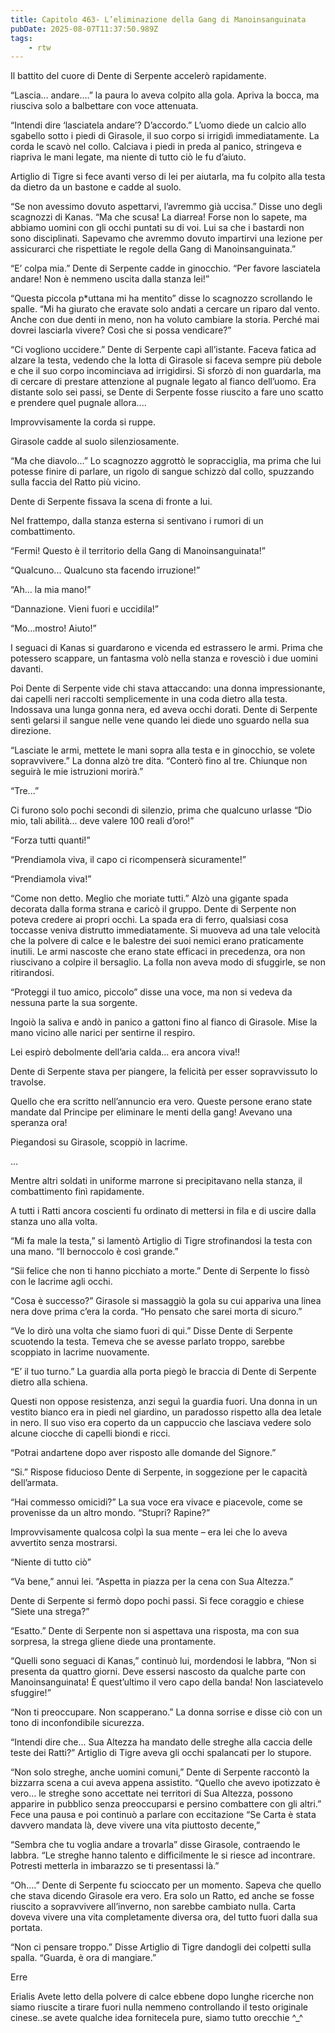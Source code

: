 ```yaml
---
title: Capitolo 463- L’eliminazione della Gang di Manoinsanguinata
pubDate: 2025-08-07T11:37:50.989Z
tags:
    - rtw
---
```















Il battito del cuore di Dente di Serpente accelerò rapidamente.


“Lascia... andare....” la paura lo aveva colpito alla gola. Apriva la bocca, ma riusciva solo a balbettare con voce attenuata.


“Intendi dire ‘lasciatela andare’? D’accordo.” L’uomo diede un calcio allo sgabello sotto i piedi di Girasole, il suo corpo si irrigidì immediatamente. La corda le scavò nel collo. Calciava i piedi in preda al panico, stringeva e riapriva le mani legate, ma niente di tutto ciò le fu d’aiuto.


Artiglio di Tigre si fece avanti verso di lei per aiutarla, ma fu colpito alla testa da dietro da un bastone e cadde al suolo.


“Se non avessimo dovuto aspettarvi, l’avremmo già uccisa.” Disse uno degli scagnozzi di Kanas. “Ma che scusa! La diarrea! Forse non lo sapete, ma abbiamo uomini con gli occhi puntati su di voi. Lui sa che i bastardi non sono disciplinati. Sapevamo che avremmo dovuto impartirvi una lezione per assicurarci che rispettiate le regole della Gang di Manoinsanguinata.”


“E’ colpa mia.” Dente di Serpente cadde in ginocchio. “Per favore lasciatela andare! Non è nemmeno uscita dalla stanza lei!”


“Questa piccola p*uttana mi ha mentito” disse lo scagnozzo scrollando le spalle. “Mi ha giurato che eravate solo andati a cercare un riparo dal vento. Anche con due denti in meno, non ha voluto cambiare la storia. Perché mai dovrei lasciarla vivere? Così che si possa vendicare?”


“Ci vogliono uccidere.” Dente di Serpente capì all’istante. Faceva fatica ad alzare la testa, vedendo che la lotta di Girasole si faceva sempre più debole e che il suo corpo incominciava ad irrigidirsi. Si sforzò di non guardarla, ma di cercare di prestare attenzione al pugnale legato al fianco dell’uomo. Era distante solo sei passi, se Dente di Serpente fosse riuscito a fare uno scatto e prendere quel pugnale allora....


Improvvisamente la corda si ruppe.


Girasole cadde al suolo silenziosamente.


“Ma che diavolo...” Lo scagnozzo aggrottò le sopracciglia, ma prima che lui potesse finire di parlare, un rigolo di sangue schizzò dal collo, spuzzando sulla faccia del Ratto più vicino.


Dente di Serpente fissava la scena di fronte a lui.


Nel frattempo, dalla stanza esterna si sentivano i rumori di un combattimento.


“Fermi! Questo è il territorio della Gang di Manoinsanguinata!”


“Qualcuno... Qualcuno sta facendo irruzione!”


“Ah... la mia mano!”


“Dannazione. Vieni fuori e uccidila!”


“Mo...mostro! Aiuto!”


I seguaci di Kanas si guardarono e vicenda ed estrassero le armi. Prima che potessero scappare, un fantasma volò nella stanza e rovesciò i due uomini davanti.


Poi Dente di Serpente vide chi stava attaccando: una donna impressionante, dai capelli neri raccolti semplicemente  in una coda dietro alla testa. Indossava una lunga gonna nera, ed aveva occhi dorati. Dente di Serpente sentì gelarsi il sangue nelle vene quando lei diede uno sguardo nella sua direzione.


“Lasciate le armi, mettete le mani sopra alla testa e in ginocchio, se volete sopravvivere.” La donna alzò tre dita. “Conterò fino al tre. Chiunque non seguirà le mie istruzioni morirà.”


“Tre...”


Ci furono solo pochi secondi di silenzio, prima che qualcuno urlasse “Dio mio, tali abilità... deve valere 100 reali d’oro!”


“Forza tutti quanti!”


“Prendiamola viva, il capo ci ricompenserà sicuramente!”


“Prendiamola viva!”


“Come non detto. Meglio che moriate tutti.” Alzò una gigante spada decorata dalla forma strana e caricò il gruppo. Dente di Serpente non poteva credere ai propri occhi. La spada era di ferro, qualsiasi cosa toccasse veniva distrutto immediatamente. Si muoveva ad una tale velocità che la polvere di calce e le balestre dei suoi nemici erano praticamente inutili. Le armi nascoste che erano state efficaci in precedenza, ora non riuscivano a colpire il bersaglio. La folla non aveva modo di sfuggirle, se non ritirandosi.


“Proteggi il tuo amico, piccolo” disse una voce, ma non si vedeva da nessuna parte la sua sorgente.


Ingoiò la saliva e andò in panico a gattoni fino al fianco di Girasole. Mise la mano vicino alle narici per sentirne il respiro.


Lei espirò debolmente dell’aria calda... era ancora viva!!


Dente di Serpente stava per piangere, la felicità per esser sopravvissuto lo travolse.


Quello che era scritto nell’annuncio era vero. Queste persone erano state mandate dal Principe per eliminare le menti della gang! Avevano una speranza ora!


Piegandosi su Girasole, scoppiò in lacrime.






...






Mentre altri soldati in uniforme marrone si precipitavano nella stanza, il combattimento finì rapidamente.


A tutti i Ratti ancora coscienti fu ordinato di mettersi in fila e di uscire dalla stanza uno alla volta.


“Mi fa male la testa,” si lamentò Artiglio di Tigre strofinandosi la testa con una mano. “Il bernoccolo è così grande.”


“Sii felice che non ti hanno picchiato a morte.” Dente di Serpente lo fissò  con le lacrime agli occhi.


“Cosa è successo?” Girasole si massaggiò la gola su cui appariva una linea nera dove prima c’era la corda. “Ho pensato che sarei morta di sicuro.”


“Ve lo dirò una volta che siamo fuori di qui.” Disse Dente di Serpente scuotendo la testa. Temeva che se avesse parlato troppo, sarebbe scoppiato in lacrime nuovamente.


“E’ il tuo turno.” La guardia alla porta piegò le braccia di Dente di Serpente dietro alla schiena.


Questi non oppose resistenza, anzi seguì la guardia fuori. Una donna in un vestito bianco era in piedi nel giardino, un paradosso rispetto alla dea letale in nero. Il suo viso era coperto da un cappuccio che lasciava vedere solo alcune ciocche di capelli biondi e ricci.


“Potrai andartene dopo aver risposto alle domande del Signore.”


“Si.” Rispose fiducioso Dente di Serpente, in soggezione per le capacità dell’armata.


“Hai commesso omicidi?” La sua voce era vivace e piacevole, come se provenisse da un altro mondo. “Stupri? Rapine?”


Improvvisamente qualcosa colpì la sua mente – era lei che lo aveva avvertito senza mostrarsi.


“Niente di tutto ciò”


“Va bene,” annuì lei. “Aspetta in piazza per la cena con Sua Altezza.”


Dente di Serpente si fermò dopo pochi passi. Si fece coraggio e chiese “Siete una strega?”


“Esatto.” Dente di Serpente non si aspettava una risposta, ma con sua sorpresa, la strega gliene diede una prontamente.


“Quelli sono seguaci di Kanas,” continuò lui, mordendosi le labbra, “Non si presenta da quattro giorni. Deve essersi nascosto da qualche parte con Manoinsanguinata! È quest’ultimo il vero capo della banda! Non lasciatevelo sfuggire!”


“Non ti preoccupare. Non scapperano.” La donna sorrise e disse ciò con un tono di inconfondibile sicurezza.


“Intendi dire che... Sua Altezza ha mandato delle streghe alla caccia delle teste dei Ratti?” Artiglio di Tigre aveva gli occhi spalancati per lo stupore.


“Non solo streghe, anche uomini comuni,” Dente di Serpente raccontò la bizzarra scena a cui aveva appena assistito. “Quello che avevo ipotizzato è vero… le streghe sono accettate nei territori di Sua Altezza, possono apparire in pubblico senza preoccuparsi e persino combattere con gli altri.” Fece una pausa e poi continuò a parlare con eccitazione “Se Carta è stata davvero mandata là, deve vivere una vita piuttosto decente,”


“Sembra che tu voglia andare a trovarla” disse Girasole, contraendo le labbra. “Le streghe hanno talento e difficilmente le si riesce ad incontrare. Potresti metterla in imbarazzo se ti presentassi là.”


“Oh....” Dente di Serpente fu scioccato per un momento. Sapeva che quello che stava dicendo Girasole era vero. Era solo un Ratto, ed anche se fosse riuscito a sopravvivere all’inverno, non sarebbe cambiato nulla. Carta doveva vivere una vita completamente diversa ora, del tutto fuori dalla sua portata.


“Non ci pensare troppo.” Disse Artiglio di Tigre dandogli dei colpetti sulla spalla. “Guarda, è ora di mangiare.”






Erre






 Erialis Avete letto della polvere di calce ebbene dopo lunghe ricerche non siamo riuscite a tirare fuori nulla nemmeno controllando il testo originale cinese..se avete qualche idea fornitecela pure, siamo tutto orecchie ^_^ 
                                


                                



